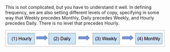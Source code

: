 This is not complicated, but you have to understand it well. In defining frequency, we are also setting different levels of copy, specifying in some way that Weekly precedes Monthly, Daily precedes Weekly, and Hourly precedes Daily. There is no level that precedes Hourly.

![](/assets/rotation.png)



